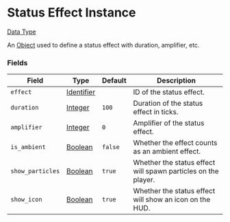 # Status Effect Instance
[Data Type](../data_types.md)

An [Object](object.md) used to define a status effect with duration, amplifier, etc.
### Fields

 | Field | Type | Default | Description | 
|---|---|---|---|
 | `effect` | [Identifier](identifier.md) |   | ID of the status effect. | 
 | `duration` | [Integer](integer.md) | `100` | Duration of the status effect in ticks. | 
 | `amplifier` | [Integer](integer.md) | `0` | Amplifier of the status effect. | 
 | `is_ambient` | [Boolean](boolean.md) | `false` | Whether the effect counts as an ambient effect. | 
 | `show_particles` | [Boolean](boolean.md) | `true` | Whether the status effect will spawn particles on the player. | 
 | `show_icon` | [Boolean](boolean.md) | `true` | Whether the status effect will show an icon on the HUD. | 

